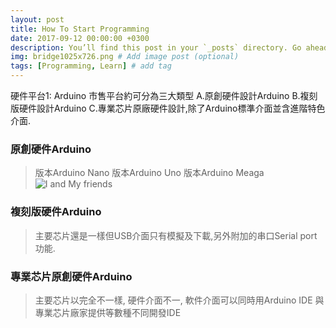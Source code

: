 ```yaml
---
layout: post
title: How To Start Programming
date: 2017-09-12 00:00:00 +0300
description: You’ll find this post in your `_posts` directory. Go ahead and edit it and re-build the site to see your changes. # Add post description (optional)
img: bridge1025x726.png # Add image post (optional)
tags: [Programming, Learn] # add tag
---
```

硬件平台1: Arduino 市售平台約可分為三大類型 A.原創硬件設計Arduino B.複刻版硬件設計Arduino C.專業芯片原廠硬件設計,除了Arduino標準介面並含進階特色介面. 

### 原創硬件Arduino
>版本Arduino Nano
>版本Arduino Uno
>版本Arduino Meaga
![I and My friends]({{site.baseurl}}/assets/img/we-in-rest.jpg)

### 複刻版硬件Arduino
>主要芯片還是一樣但USB介面只有模擬及下載,另外附加的串口Serial port功能.

### 專業芯片原創硬件Arduino
>主要芯片以完全不一樣, 硬件介面不一, 軟件介面可以同時用Arduino IDE 與專業芯片廠家提供等數種不同開發IDE
